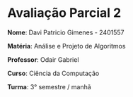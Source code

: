 # Avaliação Parcial 2

**Nome**: Davi Patricio Gimenes - 2401557

**Matéria**: Análise e Projeto de Algoritmos

**Professor**: Odair Gabriel

**Curso**: Ciência da Computação

**Turma**: 3° semestre / manhã
